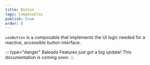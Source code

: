 ```yaml
---
title: Button
tags: Composables
publish: true
order: 0
---
```


`useButton` is a composable that implements the UI logic needed for a reactive, accessible button interface.

::: type="danger"
Baleada Features just got a big update! This documentation is coming soon.
:::
